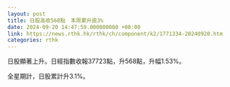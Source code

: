 ```yaml
---
layout: post
title: 日股高收568點　本周累升逾3%
date: 2024-09-20 14:47:59.000000000 +08:00
link: https://news.rthk.hk/rthk/ch/component/k2/1771334-20240920.htm
categories: rthk
---
```


日股顯著上升。日經指數收報37723點，升568點，升幅1.53%。 

全星期計，日股累計升3.1%。
